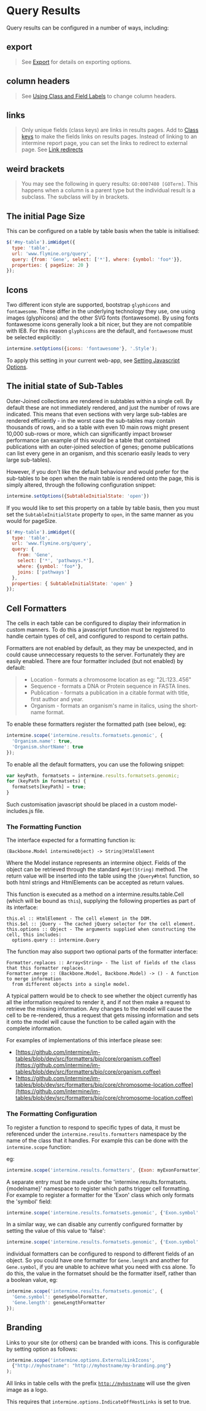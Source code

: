 # Query Results

Query results can be configured in a number of ways, including:

## export

> See [Export](export.md) for details on exporting options.

## column headers

> See [Using Class and Field Labels](../../data-model/data-labels.md) to change column headers.

## links

> Only unique fields \(class keys\) are links in results pages. Add to [Class keys](../properties/class-keys.md) to make the fields links on results pages. Instead of linking to an intermine report page, you can set the links to redirect to external page. See [Link redirects](redirects.md)

## weird brackets

> You may see the following in query results: `GO:0007480 [GOTerm]`. This happens when a column is a parent type but the individual result is a subclass. The subclass will by in brackets.

## The initial Page Size

This can be configured on a table by table basis when the table is initialised:

```javascript
$('#my-table').imWidget({
  type: 'table',
  url: 'www.flymine.org/query',
  query: {from: 'Gene', select: ['*'], where: {symbol: 'foo*'}},
  properties: { pageSize: 20 }
});
```

## Icons

Two different icon style are supported, bootstrap `glyphicons` and `fontawesome`. These differ in the underlying technology they use, one using images \(glyphicons\) and the other SVG fonts \(fontawesome\). By using fonts fontawesome icons generally look a bit nicer, but they are not compatible with IE8. For this reason `glyphicons` are the default, and `fontawesome` must be selected explicitly:

```javascript
intermine.setOptions({icons: 'fontawesome'}, '.Style');
```

To apply this setting in your current web-app, see [Setting Javascript Options](../properties/javascript-options.md).

## The initial state of Sub-Tables

Outer-Joined collections are rendered in subtables within a single cell. By default these are not immediately rendered, and just the number of rows are indicated. This means that even sections with very large sub-tables are rendered efficiently - in the worst case the sub-tables may contain thousands of rows, and so a table with even 10 main rows might present 10,000 sub-rows or more, which can significantly impact browser performance \(an example of this would be a table that contained publications with an outer-joined selection of genes; genome publications can list every gene in an organism, and this scenario easily leads to very large sub-tables\).

However, if you don't like the default behaviour and would prefer for the sub-tables to be open when the main table is rendered onto the page, this is simply altered, through the following configuration snippet:

```javascript
intermine.setOptions({SubtableInitialState: 'open'})
```

If you would like to set this property on a table by table basis, then you must set the `SubtableInitialState` property to `open`, in the same manner as you would for pageSize.

```javascript
$('#my-table').imWidget({
  type: 'table',
  url: 'www.flymine.org/query',
  query: {
    from: 'Gene',
    select: ['*', 'pathways.*'],
    where: {symbol: 'foo*'},
    joins: ['pathways']
  },
  properties: { SubtableInitialState: 'open' }
});
```

## Cell Formatters

The cells in each table can be configured to display their information in custom manners. To do this a javascript function must be registered to handle certain types of cell, and configured to respond to certain paths.

Formatters are not enabled by default, as they may be unexpected, and in could cause unneccessary requests to the server. Fortunately they are easily enabled. There are four formatter included \(but not enabled\) by default:

> * Location - formats a chromosome location as eg: "2L:123..456"
> * Sequence - formats a DNA or Protein sequence in FASTA lines.
> * Publication - formats a publication in a citable format with title, first author and year.
> * Organism - formats an organism's name in italics, using the short-name format.

To enable these formatters register the formatted path \(see below\), eg:

```javascript
intermine.scope('intermine.results.formatsets.genomic', {
  'Organism.name': true,
  'Organism.shortName': true
});
```

To enable all the default formatters, you can use the following snippet:

```javascript
var keyPath, formatsets = intermine.results.formatsets.genomic;
for (keyPath in formatsets) {
  formatsets[keyPath] = true;
}
```

Such customisation javascript should be placed in a custom model-includes.js file.

### The Formatting Function

The interface expected for a formatting function is:

```text
(Backbone.Model intermineObject) -> String|HtmlElement
```

Where the Model instance represents an intermine object. Fields of the object can be retrieved through the standard `#get(String)` method. The return value will be inserted into the table using the `jQuery#html` function, so both html strings and HtmlElements can be accepted as return values.

This function is executed as a method on a intermine.results.table.Cell \(which will be bound as `this`\), supplying the following properties as part of its interface:

```text
this.el :: HtmlElement - The cell element in the DOM.
this.$el :: jQuery - The cached jQuery selector for the cell element.
this.options :: Object - The arguments supplied when constructing the cell, this includes:
  options.query :: intermine.Query
```

The function may also support two optional parts of the formatter interface:

```text
Formatter.replaces :: Array<String> - The list of fields of the class that this formatter replaces.
Formatter.merge :: (Backbone.Model, Backbone.Model) -> () - A function to merge information
  from different objects into a single model.
```

A typical pattern would be to check to see whether the object currently has all the information required to render it, and if not then make a request to retrieve the missing information. Any changes to the model will cause the cell to be re-rendered, thus a request that gets missing information and sets it onto the model will cause the function to be called again with the complete information.

For examples of implementations of this interface please see:

* [https://github.com/intermine/im-tables/blob/dev/src/formatters/bio/core/organism.coffee](https://github.com/intermine/im-tables/blob/dev/src/formatters/bio/core/organism.coffee)
* [https://github.com/intermine/im-tables/blob/dev/src/formatters/bio/core/chromosome-location.coffee](https://github.com/intermine/im-tables/blob/dev/src/formatters/bio/core/chromosome-location.coffee)

### The Formatting Configuration

To register a function to respond to specific types of data, it must be referenced under the `intermine.results.formatters` namespace by the name of the class that it handles. For example this can be done with the `intermine.scope` function:

eg:

```javascript
intermine.scope('intermine.results.formatters', {Exon: myExonFormatter});
```

A separate entry must be made under the 'intermine.results.formatsets.{modelname}' namespace to register which paths trigger cell formatting. For example to register a formatter for the 'Exon' class which only formats the 'symbol' field:

```javascript
intermine.scope('intermine.results.formatsets.genomic', {'Exon.symbol': true});
```

In a similar way, we can disable any currently configured formatter by setting the value of this value to 'false':

```javascript
intermine.scope('intermine.results.formatsets.genomic', {'Exon.symbol': false});
```

individual formatters can be configured to respond to different fields of an object. So you could have one formatter for `Gene.length` and another for `Gene.symbol`, if you are unable to achieve what you need with css alone. To do this, the value in the formatset should be the formatter itself, rather than a boolean value, eg:

```javascript
intermine.scope('intermine.results.formatsets.genomic', {
  'Gene.symbol': geneSymbolFormatter,
  'Gene.length': geneLengthFormatter
});
```

## Branding

Links to your site \(or others\) can be branded with icons. This is configurable by setting option as follows:

```javascript
intermine.scope('intermine.options.ExternalLinkIcons',
  {"http://myhostname": "http://myhostname/my-branding.png"}
);
```

All links in table cells with the prefix [`http://myhostname`](http://myhostname]{.title-ref}) will use the given image as a logo.

This requires that `intermine.options.IndicateOffHostLinks` is set to true.

